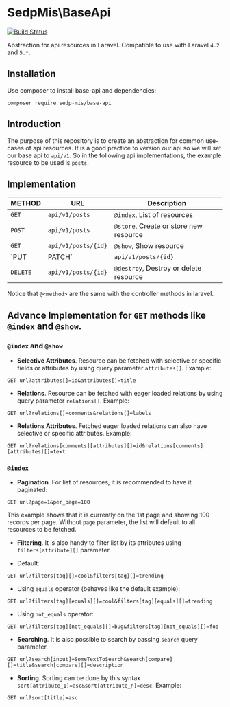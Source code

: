 # SedpMis\BaseApi

[![Build Status](https://travis-ci.org/sedp-mis/base-api.svg?branch=develop)](https://travis-ci.org/sedp-mis/base-api)

Abstraction for api resources in Laravel. Compatible to use with Laravel `4.2` and `5.*`.

## Installation
Use composer to install base-api and dependencies:
```
composer require sedp-mis/base-api
```

## Introduction

The purpose of this repository is to create an abstraction for common use-cases of api resources. 
It is a good practice to version our api so we will set our base api to `api/v1`. 
So in the following api implementations, the example resource to be used is `posts`.

## Implementation
 METHOD     | URL                 | Description
---         | ---                 | ---
`GET`       | `api/v1/posts`      | `@index`, List of resources
`POST`      | `api/v1/posts`      | `@store`, Create or store new resource
`GET`       | `api/v1/posts/{id}` | `@show`, Show resource
`PUT|PATCH` | `api/v1/posts/{id}` | `@update`, Update resource
`DELETE`    | `api/v1/posts/{id}` | `@destroy`, Destroy or delete resource

Notice that `@<method>` are the same with the controller methods in laravel.

## Advance Implementation for `GET` methods like `@index` and `@show`.
### `@index` and `@show`

* __Selective Attributes__. Resource can be fetched with selective or specific fields or attributes by using query parameter `attributes[]`. Example:
 ```
 GET url?attributes[]=id&attributes[]=title
 ```
 
* __Relations__. Resource can be fetched with eager loaded relations by using query parameter `relations[]`. Example:
 ```
 GET url?relations[]=comments&relations[]=labels
 ```
 
* __Relations Attributes__. Fetched eager loaded relations can also have selective or specific attributes. Example:
 ```
 GET url?relations[comments][attributes][]=id&relations[comments][attributes][]=text
 ```

### `@index`
* __Pagination__. For list of resources, it is recommended to have it paginated:
 ```
 GET url?page=1&per_page=100
 ```
 This example shows that it is currently on the 1st page and showing 100 records per page. 
 Without `page` parameter, the list will default to all resources to be fetched.
 
* __Filtering__. It is also handy to filter list by its attributes using `filters[attribute][]` parameter.
 - Default:
  ```
  GET url?filters[tag][]=cool&filters[tag][]=trending
  ```
 - Using `equals` operator (behaves like the default example):
  ```
  GET url?filters[tag][equals][]=cool&filters[tag][equals][]=trending
  ```
 - Using `not_equals` operator:
  ```
  GET url?filters[tag][not_equals][]=bug&filters[tag][not_equals][]=foo
  ```

* __Searching__. It is also possible to search by passing `search` query parameter.
 ```
 GET url?search[input]=SomeTextToSearch&search[compare][]=title&search[compare][]=description
 ```

* __Sorting__. Sorting can be done by this syntax `sort[attribute_1]=asc&sort[attribute_n]=desc`. Example:
 ```
 GET url?sort[title]=asc
 ```
